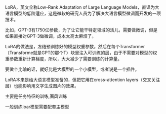 
LoRA，英文全称Low-Rank Adaptation of Large Language Models，直译为大语言模型的低阶适应，这是微软的研究人员为了解决大语言模型微调而开发的一项技术。

比如，GPT-3有1750亿参数，为了让它能干特定领域的活儿，需要做微调，但是如果直接对GPT-3做微调，成本太高太麻烦了。

LoRA的做法是，冻结预训练好的模型权重参数，然后在每个Transformer（Transforme就是GPT的那个T）块里注入可训练的层，由于不需要对模型的权重参数重新计算梯度，所以，大大减少了需要训练的计算量。

要做个比喻的话，就好比是大模型的一个小模型，或者说是一个插件。

LoRA本来是给大语言模型准备的，但把它用在cross-attention layers（交叉关注层）也能影响用文字生成图片的效果。

主要是任务特征的训练,画风训练

一般训练loar模型需要配套主模型

